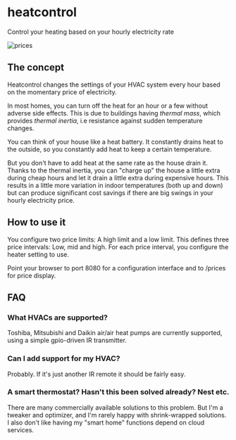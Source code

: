 # heatcontrol
Control your heating based on your hourly electricity rate

![prices](https://user-images.githubusercontent.com/229360/192975518-708ffd28-0fb1-489e-9463-216c73f2dfd0.png)

## The concept
Heatcontrol changes the settings of your HVAC system every hour based on the
momentary price of electricity.

In most homes, you can turn off the heat for an hour or a few without adverse side effects.
This is due to buildings having _thermal mass_, which provides _thermal inertia_,
i.e resistance against sudden temperature changes.

You can think of your house like a heat battery.
It constantly drains heat to the outside, so you constantly add heat to keep a certain temperature.

But you don't have to add heat at the same rate as the house drain it.
Thanks to the thermal inertia, you can "charge up" the house a little extra during cheap hours
and let it drain a little extra during expensive hours. 
This results in a little more variation in indoor temperatures (both up and down) but can produce
significant cost savings if there are big swings in your hourly electricity price.

## How to use it
You configure two price limits: A high limit and a low limit.
This defines three price intervals: Low, mid and high.
For each price interval, you configure the heater setting to use. 

Point your browser to port 8080 for a configuration interface and to /prices for price display.

## FAQ

### What HVACs are supported?
Toshiba, Mitsubishi and Daikin air/air heat pumps are currently supported, 
using a simple gpio-driven IR transmitter.

### Can I add support for my HVAC?
Probably. If it's just another IR remote it should be fairly easy.

### A smart thermostat? Hasn't this been solved already? Nest etc.
There are many commercially available solutions to this problem.
But I'm a tweaker and optimizer, and I'm rarely happy with shrink-wrapped solutions.
I also don't like having my "smart home" functions depend on cloud services.
